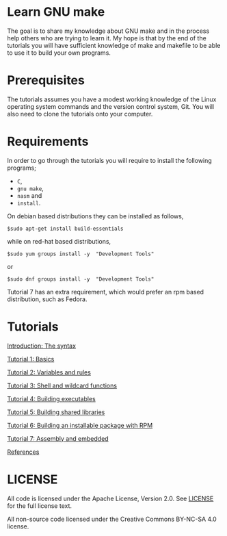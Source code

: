 Learn GNU make
===============

The goal is to share my knowledge about GNU make and in the process help others who are trying to learn it.
My hope is that by the end of the tutorials you will have sufficient knowledge of make and makefile to be 
able to use it to build your own programs.

# Prerequisites
The tutorials assumes you have a modest working knowledge of the Linux operating system commands and the version control system, Git.
You will also need to clone the tutorials onto your computer.

# Requirements 
In order to go through the tutorials you will require to install the following programs;
* `C`,
* `gnu make`,
* `nasm` and 
* `install`.

On debian based distributions they can be installed as follows,
```
$sudo apt-get install build-essentials
```

while on red-hat based distributions,
```
$sudo yum groups install -y  "Development Tools"
```
or
```
$sudo dnf groups install -y  "Development Tools"
```

Tutorial 7 has an extra requirement, which would prefer an rpm based distribution, such as Fedora.


Tutorials
===========

[Introduction: The syntax](./intro/readme.md)

[Tutorial 1: Basics](./tutorial1/readme.md)

[Tutorial 2: Variables and rules](./tutorial2/readme.md)

[Tutorial 3: Shell and wildcard functions](./tutorial3/readme.md)

[Tutorial 4: Building executables](./tutorial4/readme.md)

[Tutorial 5: Building shared libraries](./tutorial5/readme.md)

[Tutorial 6: Building an installable package with RPM](./tutorial6/readme.md)

[Tutorial 7: Assembly and embedded](./tutorial7/readme.md)

[References](./references/readme.md)


LICENSE
==========

All code is licensed under the Apache License, Version 2.0. See [LICENSE](LICENSE) for the full license text.

All non-source code licensed under the Creative Commons BY-NC-SA 4.0 license.
